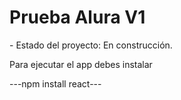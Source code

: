<h1>Prueba Alura V1</h1>
- Estado del proyecto: En construcción.

Para ejecutar el app debes instalar 

---npm install react---
